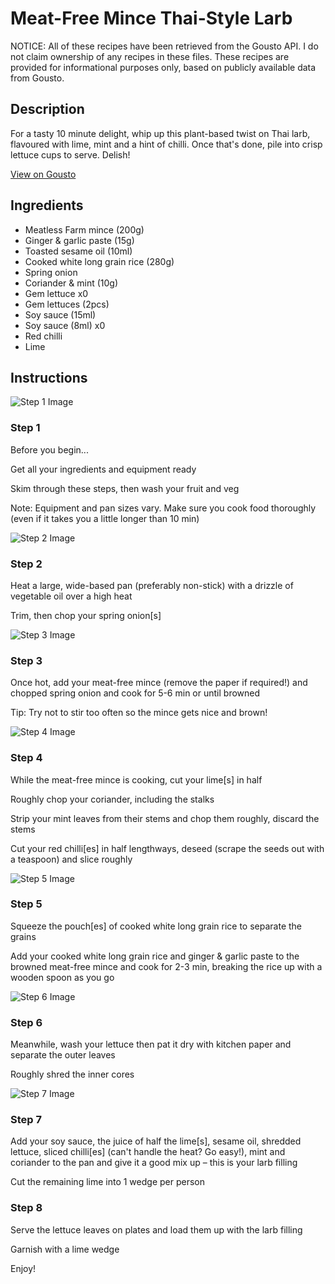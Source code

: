 # Meat-Free Mince Thai-Style Larb

NOTICE: All of these recipes have been retrieved from the Gousto API. I do not claim ownership of any recipes in these files. These recipes are provided for informational purposes only, based on publicly available data from Gousto.

## Description

For a tasty 10 minute delight, whip up this plant-based twist on Thai larb, flavoured with lime, mint and a hint of chilli. Once that's done, pile into crisp lettuce cups to serve. Delish!

[View on Gousto](https://www.gousto.co.uk/recipes/cookbook/10-min-meat-free-mince-thai-larb)

## Ingredients

- Meatless Farm mince (200g)
- Ginger & garlic paste (15g)
- Toasted sesame oil (10ml)
- Cooked white long grain rice (280g)
- Spring onion
- Coriander & mint (10g)
- Gem lettuce x0
- Gem lettuces (2pcs)
- Soy sauce (15ml)
- Soy sauce (8ml) x0
- Red chilli
- Lime

## Instructions

![Step 1 Image](https://production-media.gousto.co.uk/cms/recipe-step-image/Admin-10mm-Step-1-1614008420892-x200.jpg)

### Step 1

Before you begin...

Get all your ingredients and equipment ready

Skim through these steps, then wash your fruit and veg

Note: Equipment and pan sizes vary. Make sure you cook food thoroughly (even if it takes you a little longer than 10 min)

![Step 2 Image](https://production-media.gousto.co.uk/cms/recipe-step-image/RC2474Step-2-x200.jpg)

### Step 2

Heat a large, wide-based pan (preferably non-stick) with a drizzle of vegetable oil over a high heat

Trim, then chop your spring onion[s]

![Step 3 Image](https://production-media.gousto.co.uk/cms/recipe-step-image/RC2474Step-3-x200.jpg)

### Step 3

Once hot, add your meat-free mince (remove the paper if required!) and chopped spring onion and cook for 5-6 min or until browned

Tip: Try not to stir too often so the mince gets nice and brown!

![Step 4 Image](https://production-media.gousto.co.uk/cms/recipe-step-image/RC2474Step-4-x200.jpg)

### Step 4

While the meat-free mince is cooking, cut your lime[s] in half

Roughly chop your coriander, including the stalks

Strip your mint leaves from their stems and chop them roughly, discard the stems

Cut your red chilli[es] in half lengthways, deseed (scrape the seeds out with a teaspoon) and slice roughly

![Step 5 Image](https://production-media.gousto.co.uk/cms/recipe-step-image/RC2474Step-5-x200.jpg)

### Step 5

Squeeze the pouch[es] of cooked white long grain rice to separate the grains

Add your cooked white long grain rice and ginger & garlic paste to the browned meat-free mince and cook for 2-3 min, breaking the rice up with a wooden spoon as you go

![Step 6 Image](https://production-media.gousto.co.uk/cms/recipe-step-image/RC2474Step-6-x200.jpg)

### Step 6

Meanwhile, wash your lettuce then pat it dry with kitchen paper and separate the outer leaves

Roughly shred the inner cores

![Step 7 Image](https://production-media.gousto.co.uk/cms/recipe-step-image/RC2474Step-7-x200.jpg)

### Step 7

Add your soy sauce, the juice of half the lime[s], sesame oil, shredded lettuce, sliced chilli[es] (can't handle the heat? Go easy!), mint and coriander to the pan and give it a good mix up – this is your larb filling

Cut the remaining lime into 1 wedge per person

### Step 8

Serve the lettuce leaves on plates and load them up with the larb filling

Garnish with a lime wedge

Enjoy!

